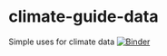 # climate-guide-data
Simple uses for climate data
[![Binder](https://mybinder.org/badge_logo.svg)](https://mybinder.org/v2/gh/jmccomb/climate-guide-data/master?filepath=BoM%2Facorn_sat.ipynb)